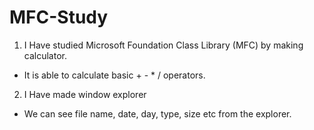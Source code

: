 # MFC-Study

1. I Have studied Microsoft Foundation Class Library (MFC) by making calculator.
- It is able to calculate basic + - * / operators.

2. I Have made window explorer 
- We can see file name, date, day, type, size etc from the explorer.
